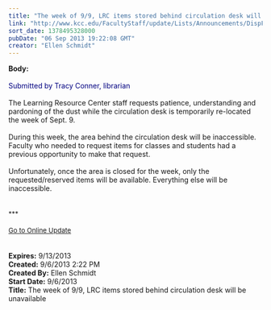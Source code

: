 ```yaml
---
title: "The week of 9/9, LRC items stored behind circulation desk will be unavailable"
link: "http://www.kcc.edu/FacultyStaff/update/Lists/Announcements/DispForm.aspx?ID=1232"
sort_date: 1378495328000
pubDate: "06 Sep 2013 19:22:08 GMT"
creator: "Ellen Schmidt"
---
```


<div><b>Body:</b> <div class="ExternalClass1F02375799E6447789613BDF09A1F4DD"><div><br /><font color="#000080">Submitted by Tracy Conner, librarian</font></div>
<div> </div>
<div>The Learning Resource Center staff requests patience, understanding and pardoning of the dust while the circulation desk is temporarily re-located the week of Sept. 9.</div>
<div><br />During this week, the area behind the circulation desk will be inaccessible. Faculty who needed to request items for classes and students had a previous opportunity to make that request. </div>
<div> </div>
<div>Unfortunately, once the area is closed for the week, only the requested/reserved items will be available. Everything else will be inaccessible. <br /></div>
<div> </div>
<div> </div>
<div>
<div><font size="2">***</font></div>
<div><font size="2"></font> </div>
<div><font size="2"><a href="/FacultyStaff/update/Pages/dailyupdate.aspx">Go to Online Update</a></font></div>
<div><font size="2"></font></div></div>
<div> </div>
<div> </div></div></div>
<div><b>Expires:</b> 9/13/2013</div>
<div><b>Created:</b> 9/6/2013 2:22 PM</div>
<div><b>Created By:</b> Ellen Schmidt</div>
<div><b>Start Date:</b> 9/6/2013</div>
<div><b>Title:</b> The week of 9/9, LRC items stored behind circulation desk will be unavailable</div>
